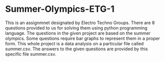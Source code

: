 # Summer-Olympics-ETG-1

This is an assignmnet designated by Electro Techno Groups.
There are 8 questions provided to us for solving them using python programming language.
The questions in the given project are based on the summer olympics.
Some questions require bar graphs to represent them in a proper form.
This whole project is a data analysis on a particular file called summer.csv.
The answers to the given questions are provided by this specific file summer.csv.
